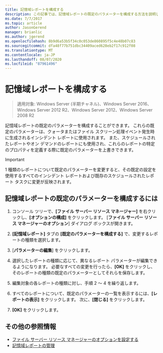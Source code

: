 ```yaml
---
title: 記憶域レポートを構成する
description: この記事では、記憶域レポートの既定のパラメーターを構成する方法を説明します。
ms.date: 7/7/2017
ms.topic: article
author: JasonGerend
manager: brianlic
ms.author: jgerend
ms.openlocfilehash: 8b9d6a53b5f34c0c053de860895f5c4e48b07c83
ms.sourcegitcommit: dfa48f77b751dbc34409aced628eb2f17c912f08
ms.translationtype: MT
ms.contentlocale: ja-JP
ms.lasthandoff: 08/07/2020
ms.locfileid: "87961496"
---
```

# <a name="configure-storage-reports"></a>記憶域レポートを構成する

> 適用対象: Windows Server (半期チャネル)、Windows Server 2016、Windows Server 2012 R2、Windows Server 2012、Windows Server 2008 R2

記憶域レポートの既定のパラメーターを構成することができます。 これらの既定のパラメーターは、クォータまたはファイル スクリーン処理イベント発生時に生成されるインシデント レポートに使用されます。 また、スケジュールされたレポートやオン デマンドのレポートにも使用され、これらのレポートの特定のプロパティを定義する際に既定のパラメーターを上書きできます。

> [!Important]
> 1 種類のレポートについて既定のパラメーターを変更すると、その既定の設定を使用するすべてのインシデント レポートおよび既存のスケジュールされたレポート タスクに変更が反映されます。

## <a name="to-configure-the-default-parameters-for-storage-reports"></a>記憶域レポートの既定のパラメーターを構成するには

1. コンソール ツリーで、**[ファイル サーバー リソース マネージャー]** を右クリックし、**[オプションの構成]** をクリックします。 [**ファイル サーバー リソース マネージャーのオプション**] ダイアログ ボックスが開きます。

2. **[記憶域レポート]** タブの **[既定のパラメーターを構成する]** で、変更するレポートの種類を選択します。

3. [**パラメーターの編集**] をクリックします。

4. 選択したレポートの種類に応じて、異なるレポート パラメーターが編集できるようになります。 必要なすべての変更を行ったら、**[OK]** をクリックし、そのレポートの種類の既定のパラメーターとしてそれらを保存します。

5.  編集対象の各レポートの種類に対し、手順 2 ～ 4 を繰り返します。

6. すべてのレポートについて、既定のパラメーターの一覧を表示するには、**[レポートの表示]** をクリックします。 次に、**[閉じる]** をクリックします。

7.  **[OK]** をクリックします。

## <a name="additional-references"></a>その他の参照情報

-   [ファイル サーバー リソース マネージャーのオプションを設定する](setting-file-server-resource-manager-options.md)
-   [記憶域レポートの管理](storage-reports-management.md)